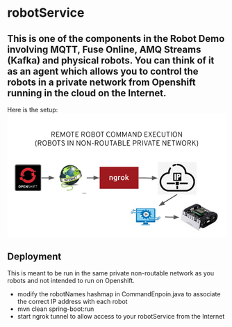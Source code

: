 # robotService

## This is one of the components in the Robot Demo involving MQTT, Fuse Online, AMQ Streams (Kafka) and physical robots. You can think of it as an agent which allows you to control the robots in a private network from Openshift running in the cloud on the Internet.

Here is the setup:
![ROBOTSERVICE](images/robotService.jpg "ROBOT SERVICE") 

## Deployment

This is meant to be run in the same private non-routable network as you robots and not intended to run on Openshift.

* modify the robotNames hashmap in CommandEnpoin.java to associate the correct IP address with each robot
* mvn clean spring-boot:run
* start ngrok tunnel to allow access to your robotService from the Internet
